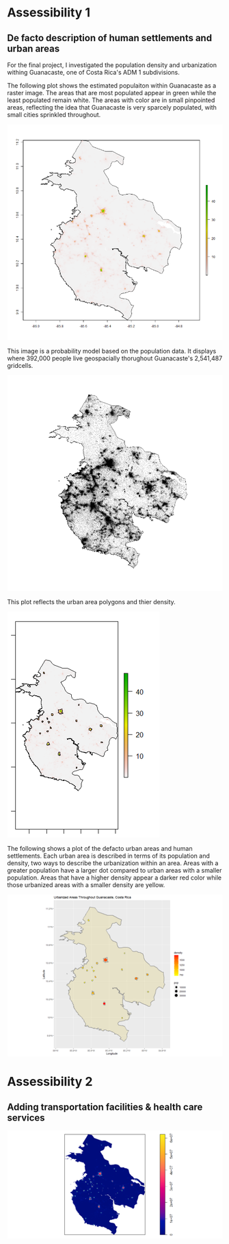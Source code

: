# Assessibility 1

## De facto description of human settlements and urban areas

For the final project, I investigated the population density and urbanization withing Guanacaste, one of Costa Rica's ADM 1 subdivisions.

The following plot shows the estimated populaiton within Guanacaste as a raster image. The areas that are most populated appear in green while the least populated remain white. The areas with color are in small pinpointed areas, reflecting the idea that Guanacaste is very sparcely populated, with small cities sprinkled throughout.

![](gcaste_pop.png)

This image is a probability model based on the population data. It displays where 392,000 people live geospacially thorughout Guanacaste's 2,541,487 gridcells.

![](gcaste_pipo.png)


This plot reflects the urban area polygons and thier density. 

![](urban_areas_polygons_density.png)

The following shows a plot of the defacto urban areas and human settlements. Each urban area is described in terms of its population and density, two ways to describe the urbanization within an area. Areas with a greater population have a larger dot compared to urban areas with a smaller population. Areas that have a higher density appear a darker red color while those urbanized areas with a smaller density are yellow.  

![](urbanized_areas_throughout_guan.png)


# Assessibility 2

## Adding transportation facilities & health care services

![](density_image)

